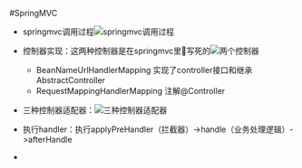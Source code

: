 #SpringMVC
* springmvc调用过程![springmvc调用过程](/Users/jingjie/Documents/markdown/images/spring/springmvc)
* 控制器实现：这两种控制器是在springmvc里写死的![两个控制器](/Users/jingjie/Documents/markdown/images/spring/springmvc/springmvc控制器.png)
    - BeanNameUrlHandlerMapping 实现了controller接口和继承AbstractController
    - RequestMappingHandlerMapping 注解@Controller
* 三种控制器适配器：![三种控制器适配器](/Users/jingjie/Documents/markdown/images/spring/springmvc/springmvc控制器适配器.png)

* 执行handler：执行applyPreHandler（拦截器）->handle（业务处理逻辑）->afterHandle
*
